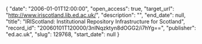 {
  "date": "2006-01-01T12:00:00", 
  "open_access": true, 
  "target_url": "http://www.iriscotland.lib.ed.ac.uk/", 
  "description": "", 
  "end_date": null, 
  "title": "IRIScotland: Institutional Repository Infrastructure for Scotland", 
  "record_id": "20060101T120000/3nINqzktyn8dOGG2/i7hYg==", 
  "publisher": "ed.ac.uk", 
  "slug": 129768, 
  "start_date": null
}

